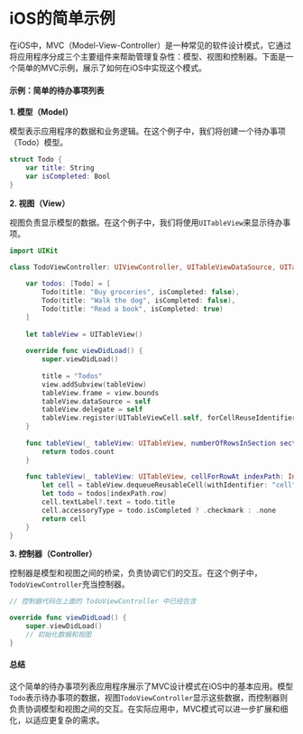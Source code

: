 # iOS的简单示例

在iOS中，MVC（Model-View-Controller）是一种常见的软件设计模式，它通过将应用程序分成三个主要组件来帮助管理复杂性：模型、视图和控制器。下面是一个简单的MVC示例，展示了如何在iOS中实现这个模式。

#### 示例：简单的待办事项列表

**1. 模型（Model）**

模型表示应用程序的数据和业务逻辑。在这个例子中，我们将创建一个待办事项（Todo）模型。

```swift
struct Todo {
    var title: String
    var isCompleted: Bool
}
```

**2. 视图（View）**

视图负责显示模型的数据。在这个例子中，我们将使用`UITableView`来显示待办事项。

```swift
import UIKit

class TodoViewController: UIViewController, UITableViewDataSource, UITableViewDelegate {
    
    var todos: [Todo] = [
        Todo(title: "Buy groceries", isCompleted: false),
        Todo(title: "Walk the dog", isCompleted: false),
        Todo(title: "Read a book", isCompleted: true)
    ]
    
    let tableView = UITableView()
    
    override func viewDidLoad() {
        super.viewDidLoad()
        
        title = "Todos"
        view.addSubview(tableView)
        tableView.frame = view.bounds
        tableView.dataSource = self
        tableView.delegate = self
        tableView.register(UITableViewCell.self, forCellReuseIdentifier: "cell")
    }
    
    func tableView(_ tableView: UITableView, numberOfRowsInSection section: Int) -> Int {
        return todos.count
    }
    
    func tableView(_ tableView: UITableView, cellForRowAt indexPath: IndexPath) -> UITableViewCell {
        let cell = tableView.dequeueReusableCell(withIdentifier: "cell", for: indexPath)
        let todo = todos[indexPath.row]
        cell.textLabel?.text = todo.title
        cell.accessoryType = todo.isCompleted ? .checkmark : .none
        return cell
    }
}
```

**3. 控制器（Controller）**

控制器是模型和视图之间的桥梁，负责协调它们的交互。在这个例子中，`TodoViewController`充当控制器。

```swift
// 控制器代码在上面的 TodoViewController 中已经包含

override func viewDidLoad() {
    super.viewDidLoad()
    // 初始化数据和视图
}
```

#### 总结

这个简单的待办事项列表应用程序展示了MVC设计模式在iOS中的基本应用。模型`Todo`表示待办事项的数据，视图`TodoViewController`显示这些数据，而控制器则负责协调模型和视图之间的交互。在实际应用中，MVC模式可以进一步扩展和细化，以适应更复杂的需求。
